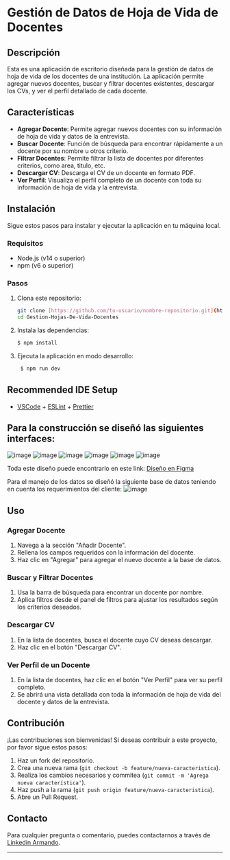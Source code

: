 # Gestión de Datos de Hoja de Vida de Docentes

## Descripción

Esta es una aplicación de escritorio diseñada para la gestión de datos de hoja de vida de los docentes de una institución. La aplicación permite agregar nuevos docentes, buscar y filtrar docentes existentes, descargar los CVs, y ver el perfil detallado de cada docente.

## Características

- **Agregar Docente**: Permite agregar nuevos docentes con su información de hoja de vida y datos de la entrevista.
- **Buscar Docente**: Función de búsqueda para encontrar rápidamente a un docente por su nombre u otros criterio.
- **Filtrar Docentes**: Permite filtrar la lista de docentes por diferentes criterios, como area, titulo, etc.
- **Descargar CV**: Descarga el CV de un docente en formato PDF.
- **Ver Perfil**: Visualiza el perfil completo de un docente con toda su información de hoja de vida y la entrevista.

## Instalación

Sigue estos pasos para instalar y ejecutar la aplicación en tu máquina local.

### Requisitos

- Node.js (v14 o superior)
- npm (v6 o superior)

### Pasos

1. Clona este repositorio:

    ```bash
    git clone [https://github.com/tu-usuario/nombre-repositorio.git](https://github.com/hdeza/Gestion-Hojas-De-Vida-Docentes.git)
    cd Gestion-Hojas-De-Vida-Docentes
    ```

2. Instala las dependencias:

    ```bash
    $ npm install
    ```

3. Ejecuta la aplicación en modo desarrollo:

   ```bash
    $ npm run dev
    ```

## Recommended IDE Setup

- [VSCode](https://code.visualstudio.com/) + [ESLint](https://marketplace.visualstudio.com/items?itemName=dbaeumer.vscode-eslint) + [Prettier](https://marketplace.visualstudio.com/items?itemName=esbenp.prettier-vscode)

## Para la construcción se diseñó las siguientes interfaces:
![image](https://github.com/user-attachments/assets/aa2b3985-8ac1-4427-9fa8-9cf204620c75)
![image](https://github.com/user-attachments/assets/4f0c0384-9a85-4910-9047-f6ba66ad271a)
![image](https://github.com/user-attachments/assets/b4ad74e5-801f-42a6-b291-55fb4ab9287d)
![image](https://github.com/user-attachments/assets/a624fb05-de43-42bc-ac28-c1c94162299d)
![image](https://github.com/user-attachments/assets/5aa66f7e-85a3-481f-8474-340038ad03f2)
![image](https://github.com/user-attachments/assets/a27b37b8-c3c9-4cbb-b751-9f0a5109999d)

Toda este diseño puede encontrarlo en este link: [Diseño en Figma](https://www.figma.com/design/y6hNEJjOe1plNS2yGqdtPq/hojas-de-vida?node-id=0-1&t=RRxjzfHIJ5P72Ivf-1)

Para el manejo de los datos se diseñó la siguiente base de datos teniendo en cuenta los requerimientos del cliente: 
![image](https://github.com/user-attachments/assets/857b4829-6ca2-4617-9c88-167ef375df2d)

## Uso

### Agregar Docente

1. Navega a la sección "Añadir Docente".
2. Rellena los campos requeridos con la información del docente.
3. Haz clic en "Agregar" para agregar el nuevo docente a la base de datos.

### Buscar y Filtrar Docentes

1. Usa la barra de búsqueda para encontrar un docente por nombre.
2. Aplica filtros desde el panel de filtros para ajustar los resultados según los criterios deseados.

### Descargar CV

1. En la lista de docentes, busca el docente cuyo CV deseas descargar.
2. Haz clic en el botón "Descargar CV".

### Ver Perfil de un Docente

1. En la lista de docentes, haz clic en el botón "Ver Perfil" para ver su perfil completo.
2. Se abrirá una vista detallada con toda la información de hoja de vida del docente y datos de la entrevista.

## Contribución

¡Las contribuciones son bienvenidas! Si deseas contribuir a este proyecto, por favor sigue estos pasos:

1. Haz un fork del repositorio.
2. Crea una nueva rama (`git checkout -b feature/nueva-caracteristica`).
3. Realiza los cambios necesarios y commitea (`git commit -m 'Agrega nueva característica'`).
4. Haz push a la rama (`git push origin feature/nueva-caracteristica`).
5. Abre un Pull Request.

## Contacto

Para cualquier pregunta o comentario, puedes contactarnos a través de [Linkedin Armando](https://www.linkedin.com/in/armando-hern%C3%A1ndez-9178a7222/).

---





